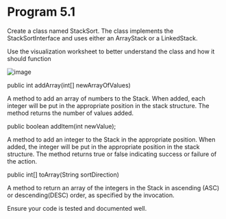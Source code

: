 # Program 5.1
Create a class named StackSort.  The class implements the StackSortInterface and uses either an ArrayStack or a LinkedStack.

Use the visualization worksheet to better understand the class and how it should function

![image](https://github.com/bryanosborne/TestStackSortStub/assets/22990921/51adb59f-d953-457d-96ad-2b6f3bc2f5d8)

public int addArray(int[] newArrayOfValues)

  A method to add an array of numbers to the Stack. When added, each integer will be put in the appropriate position in the stack structure. The method returns the number of values added.

public boolean addItem(int newValue);

  A method to add an integer to the Stack in the appropriate position. When added, the integer will be put in the appropriate position in the stack structure. The method returns true or false indicating success or failure of the action. 

public int[] toArray(String sortDirection)    

  A method to return an array of the integers in the Stack in ascending (ASC) or descending(DESC) order, as specified by the invocation.

Ensure your code is tested and documented well.
